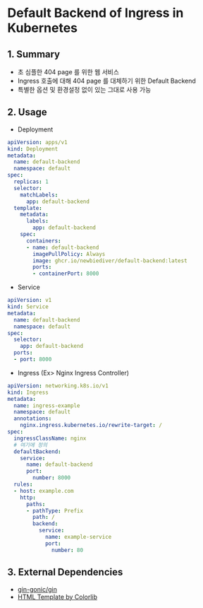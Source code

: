 # Default Backend of Ingress in Kubernetes
## 1. Summary
* 초 심플한 404 page 를 위한 웹 서비스
* Ingress 호출에 대해 404 page 를 대체하기 위한 Default Backend
* 특별한 옵션 및 환경설정 없이 있는 그대로 사용 가능

## 2. Usage
* Deployment
```yaml
apiVersion: apps/v1
kind: Deployment
metadata:
  name: default-backend
  namespace: default
spec:
  replicas: 1
  selector:
    matchLabels:
      app: default-backend
  template:
    metadata:
      labels:
        app: default-backend
    spec:
      containers:
      - name: default-backend
        imagePullPolicy: Always
        image: ghcr.io/newbiediver/default-backend:latest
        ports:
        - containerPort: 8000
```
* Service
```yaml
apiVersion: v1
kind: Service
metadata:
  name: default-backend
  namespace: default
spec:
  selector:
    app: default-backend
  ports:
  - port: 8000
```
* Ingress (Ex> Nginx Ingress Controller)
```yaml
apiVersion: networking.k8s.io/v1
kind: Ingress
metadata:
  name: ingress-example
  namespace: default
  annotations:
    nginx.ingress.kubernetes.io/rewrite-target: /
spec:
  ingressClassName: nginx
  # 여기에 정의
  defaultBackend:
    service:
      name: default-backend
      port:
        number: 8000
  rules:
  - host: example.com
    http:
      paths:
      - pathType: Prefix
        path: /
        backend:
          service:
            name: example-service
            port: 
              number: 80
```
## 3. External Dependencies
* [gin-gonic/gin](https://github.com/gin-gonic/gin)
* [HTML Template by Colorlib](https://colorlib.com/)